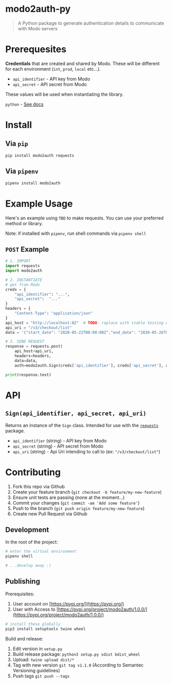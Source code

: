 # modo2auth-py

> A Python package to generate authentication details to communicate with Modo servers

# Prerequesites

**Credentials** that are created and shared by Modo. These will be different for each environment (`int`, `prod`, `local` etc...).

- `api_identifier` - API key from Modo
- `api_secret` - API secret from Modo

These values will be used when instantiating the library.

`python` - [See docs](https://www.python.org/downloads/)

# Install

## Via `pip`
```
pip install modo2auth requests
```

## Via `pipenv`
```python
pipenv install modo2auth
```

# Example Usage
Here's an example using `TBD` to make requests. You can use your preferred method or library.

Note: if installed with `pipenv`, run shell commands via `pipenv shell`

## `POST` Example
```py
# 1. IMPORT
import requests
import modo2auth

# 2. INSTANTIATE
# get from Modo
creds = {
    "api_identifier": "...",
    "api_secret":  "..."
}
headers = {
    "Content-Type": "application/json"
}
api_host = "http://localhost:82"  # TODO: replace with stable testing env endpoint
api_uri = "/v3/checkout/list"
data = '{"start_date": "2020-05-22T00:00:00Z","end_date": "2020-05-26T00:00:00Z"}'

# 3. SEND REQUEST
response = requests.post(
    api_host+api_uri,
    headers=headers,
    data=data,
    auth=modo2auth.Sign(creds['api_identifier'], creds['api_secret'], api_uri))

print(response.text)

```



# API

## `Sign(api_identifier, api_secret, api_uri)`

Returns an instance of the `Sign` class. Intended for use with the [`requests`](https://requests.readthedocs.io/en/master/user/authentication/) package.

- `api_identifier` (string) - API key from Modo
- `api_secret` (string) - API secret from Modo
- `api_uri` (string) - Api Uri intending to call to (ex: `"/v3/checkout/list"`)

# Contributing
1. Fork this repo via Github
2. Create your feature branch (`git checkout -b feature/my-new-feature`)
3. Ensure unit tests are passing (none at the moment...)
4. Commit your changes (`git commit -am 'Add some feature'`)
5. Push to the branch (`git push origin feature/my-new-feature`)
6. Create new Pull Request via Github
   
## Development
In the root of the project:
```bash
# enter the virtual environment
pipenv shell

# ...develop away :)
```

## Publishing
Prerequisites:
1. User account on [https://pypi.org/](https://pypi.org/)
2. User with Access to [https://pypi.org/project/modo2auth/1.0.0/](https://pypi.org/project/modo2auth/1.0.0/)


```bash
# install these globally
pip3 install setuptools twine wheel
```

Build and release:
1. Edit version in `setup.py`
2. Build release package: `python3 setup.py sdist bdist_wheel`
3. Upload: `twine upload dist/*`
4. Tag with new version `git tag v1.1.0` (According to Semantec Versioning guidelines)
5. Push tags `git push --tags`
